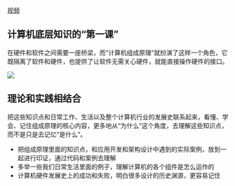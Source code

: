 [视频](https://meeting.tencent.com/user-center/shared-record-info?id=0cf0cbd7-e136-40c5-8b94-c76317948135&from=3&is-single=true)

## 计算机底层知识的“第一课”

在硬件和软件之间需要一座桥梁，而“计算机组成原理”就扮演了这样一个角色，它既隔离了软件和硬件，也提供了让软件无需关心硬件，就能直接操作硬件的接口。

![](/images/1645345391387-83625c2a-fdf1-4ea7-991f-ae41bb36c8ed.png)

## 理论和实践相结合

把这些知识点和日常工作、生活以及整个计算机行业的发展史联系起来，看懂、学会、记住组成原理的核心内容，更多地从“为什么”这个角度，去理解这些知识点，而不是只是去记忆“是什么”。

- 把组成原理里面的知识点，和应用开发和架构设计中遇到的实际案例，放到一起进行印证，通过代码和案例去理解
- 多举一些我们日常生活里面的例子，理解计算机的各个组件是怎么运作的
- 计算机硬件发展史上的成功和失败，明白很多设计的历史渊源，更容易记住
